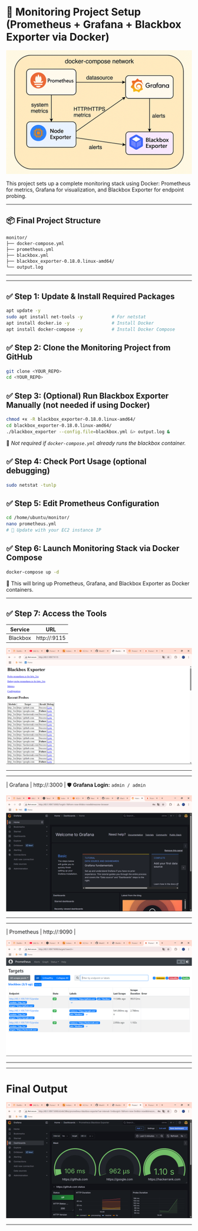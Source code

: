 
# 🚀 Monitoring Project Setup (Prometheus + Grafana + Blackbox Exporter via Docker)

![Screenshot](Monitoring.png)

This project sets up a complete monitoring stack using Docker: Prometheus for metrics, Grafana for visualization, and Blackbox Exporter for endpoint probing.

---

## 📦 Final Project Structure

```
monitor/
├── docker-compose.yml
├── prometheus.yml
├── blackbox.yml
├── blackbox_exporter-0.18.0.linux-amd64/
└── output.log
```

---

---

## ✅ Step 1: Update & Install Required Packages
```bash
apt update -y
sudo apt install net-tools -y           # For netstat
apt install docker.io -y                # Install Docker
apt install docker-compose -y           # Install Docker Compose
```

## ✅ Step 2: Clone the Monitoring Project from GitHub
```bash
git clone <YOUR_REPO>
cd <YOUR_REPO>
```

## ✅ Step 3: (Optional) Run Blackbox Exporter Manually (not needed if using Docker)
```bash
chmod +x -R blackbox_exporter-0.18.0.linux-amd64/
cd blackbox_exporter-0.18.0.linux-amd64/
./blackbox_exporter --config.file=blackbox.yml &> output.log &
```
🔁 *Not required if `docker-compose.yml` already runs the blackbox container.*

## ✅ Step 4: Check Port Usage (optional debugging)
```bash
sudo netstat -tunlp
```

## ✅ Step 5: Edit Prometheus Configuration
```bash
cd /home/ubuntu/monitor/
nano prometheus.yml
# 🔧 Update with your EC2 instance IP
```

## ✅ Step 6: Launch Monitoring Stack via Docker Compose
```bash
docker-compose up -d
```
🔄 This will bring up Prometheus, Grafana, and Blackbox Exporter as Docker containers.

---
## ✅ Step 7: Access the Tools

| Service     | URL                        |
|-------------|----------------------------|
| Blackbox    | http://<EC2-IP>:9115       |

![Output Screenshot](Black.png)

---

---

| Grafana     | http://<EC2-IP>:3000       |
🛡 **Grafana Login:** `admin / admin`

![Output Screenshot](Grafana.png)

---

---

| Prometheus  | http://<EC2-IP>:9090       |

![Output Screenshot](Prometheus.png)

---

---
# Final Output

![Output Screenshot](Final.png)

---
